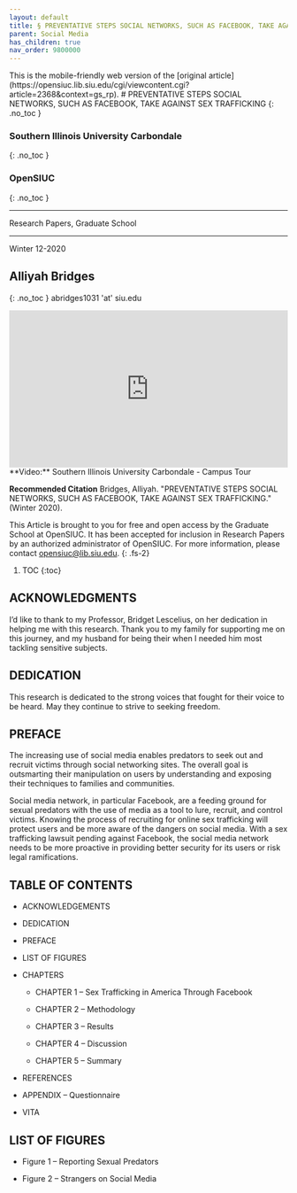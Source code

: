 ```yaml
---
layout: default
title: § PREVENTATIVE STEPS SOCIAL NETWORKS, SUCH AS FACEBOOK, TAKE AGAINST SEX TRAFFICKING  
parent: Social Media 
has_children: true
nav_order: 9800000
---
```

<style>
.dont-break-out {
  /* These are technically the same, but use both */
  overflow-wrap: break-word;
  word-wrap: break-word;

     -ms-word-break: break-all;
  /* This is the dangerous one in WebKit, as it breaks things wherever */
  word-break: break-all;
  /* Instead use this non-standard one: */
  word-break: break-word;
}

.youtube-container {
    position: relative;
    width: 100%;
    height: 0;
    padding-bottom: 56.25%;
}
.youtube-video {
    position: absolute;
    top: 0;
    left: 0;
    width: 100%;
    height: 100%;
}

</style>

<div class="dont-break-out" markdown="1">
This is the mobile-friendly web version of the [original article](https://opensiuc.lib.siu.edu/cgi/viewcontent.cgi?article=2368&context=gs_rp).
# PREVENTATIVE STEPS SOCIAL NETWORKS, SUCH AS FACEBOOK, TAKE AGAINST SEX TRAFFICKING 
{: .no_toc }

### Southern Illinois University Carbondale
{: .no_toc }
### OpenSIUC 
{: .no_toc }

***

Research Papers, Graduate School

***

Winter 12-2020

## Alliyah Bridges 
{: .no_toc }
abridges1031 'at' siu.edu

<div class="youtube-container">
<iframe width="100%" src="https://www.youtube.com/embed/tFxcKazmlTA" title="YouTube video player" frameborder="0" allow="accelerometer; autoplay; clipboard-write; encrypted-media; gyroscope; picture-in-picture" allowfullscreen class="youtube-video"></iframe>
</div>
**Video:** Southern Illinois University Carbondale - Campus Tour 

**Recommended Citation**
Bridges, Alliyah. "PREVENTATIVE STEPS SOCIAL NETWORKS, SUCH AS FACEBOOK, TAKE AGAINST SEX TRAFFICKING." (Winter 2020).

This Article is brought to you for free and open access by the Graduate School at OpenSIUC. It has been accepted for inclusion in Research Papers by an authorized administrator of OpenSIUC. For more information, please contact opensiuc@lib.siu.edu.
{: .fs-2}

1. TOC
{:toc}

## ACKNOWLEDGMENTS
I’d like to thank to my Professor, Bridget Lescelius, on her dedication in helping me with this research. Thank you to my family for supporting me on this journey, and my husband for being their when I needed him most tackling sensitive subjects.

## DEDICATION
This research is dedicated to the strong voices that fought for their voice to be heard. May they continue to strive to seeking freedom. 

## PREFACE
The increasing use of social media enables predators to seek out and recruit victims through social networking sites. The overall goal is outsmarting their manipulation on users by understanding and exposing their techniques to families and communities.

Social media network, in particular Facebook, are a feeding ground for sexual predators with the use of media as a tool to lure, recruit, and control victims. Knowing the process of recruiting for online sex trafficking will protect users and be more aware of the dangers on social media. With a sex trafficking lawsuit pending against Facebook, the social media network needs to be more proactive in providing better security for its users or risk legal ramifications.

## TABLE OF CONTENTS

- ACKNOWLEDGEMENTS

- DEDICATION

- PREFACE

- LIST OF FIGURES

- CHAPTERS

  - CHAPTER 1 – Sex Trafficking in America Through Facebook

  - CHAPTER 2 – Methodology

  - CHAPTER 3 – Results

  - CHAPTER 4 – Discussion

  - CHAPTER 5 – Summary

- REFERENCES

- APPENDIX – Questionnaire 

- VITA 

## LIST OF FIGURES

- Figure 1 – Reporting Sexual Predators

- Figure 2 – Strangers on Social Media

</div>
